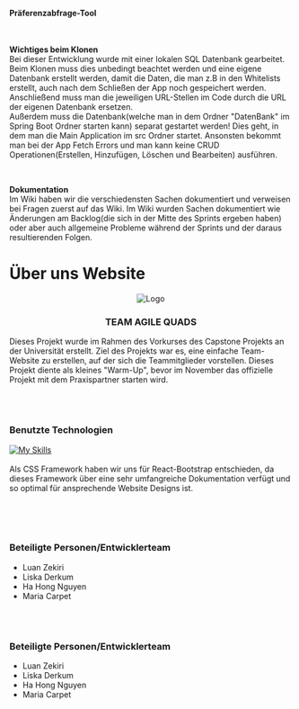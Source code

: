 **Präferenzabfrage-Tool**
<br>
<br>
<br>



**Wichtiges beim Klonen**
<br>
Bei dieser Entwicklung wurde mit einer lokalen SQL Datenbank gearbeitet. Beim Klonen muss dies unbedingt beachtet werden und eine eigene Datenbank erstellt werden, damit die Daten, die man z.B in den Whitelists erstellt, auch nach dem Schließen der App noch gespeichert werden. Anschließend muss man die jeweiligen URL-Stellen im Code durch die URL der eigenen Datenbank ersetzen.
<br>
Außerdem muss die Datenbank(welche man in dem Ordner "DatenBank" im Spring Boot Ordner starten kann) separat gestartet werden! Dies geht, in dem man die Main Application im src Ordner startet. 
Ansonsten bekommt man bei der App Fetch Errors und man kann keine CRUD Operationen(Erstellen, Hinzufügen, Löschen und Bearbeiten) ausführen.


<br>

**Dokumentation**
<br>
Im Wiki haben wir die verschiedensten Sachen dokumentiert und verweisen bei Fragen zuerst auf das Wiki. Im Wiki wurden Sachen dokumentiert wie Änderungen am Backlog(die sich in der Mitte des Sprints ergeben haben) oder aber auch allgemeine Probleme während der Sprints und der daraus resultierenden Folgen.



# Über uns Website #

<!--Logo--->
<div align="center">
    <img class="logo" src="LogoAQNeu.png" alt="Logo">
  </a>
  <h3 align="center">TEAM AGILE QUADS</h3>
</div>


Dieses Projekt wurde im Rahmen des Vorkurses des Capstone Projekts an der Universität erstellt. Ziel des Projekts war es, eine einfache Team-Website zu erstellen, auf der sich die Teammitglieder vorstellen.
Dieses Projekt diente als kleines "Warm-Up", bevor im November das offizielle Projekt mit dem Praxispartner starten wird.


<br>
<br>

### Benutzte Technologien
[![My Skills](https://skillicons.dev/icons?i=html,css,js,react,java)](https://skillicons.dev)<br>
<br>
Als CSS Framework haben wir uns für React-Bootstrap entschieden, da dieses Framework über eine sehr umfangreiche Dokumentation verfügt und so optimal für ansprechende Website Designs ist.

<br>
<br>


<br>

### Beteiligte Personen/Entwicklerteam
* Luan Zekiri
* Liska Derkum
* Ha Hong Nguyen
* Maria Carpet
<br>
<brS>



<br>

### Beteiligte Personen/Entwicklerteam
* Luan Zekiri
* Liska Derkum
* Ha Hong Nguyen
* Maria Carpet
<br>
<brS>

